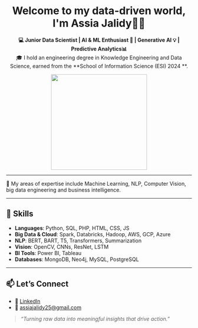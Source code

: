 <h1 align="center">Welcome to my data-driven world, I'm Assia Jalidy👩‍💻</h1>

<p align="center">
  <b>💻 Junior Data Scientist | AI & ML Enthusiast 🧠 | Generative AI 💡 | Predictive Analytics📊 </b><br>
  🎓 I hold an engineering degree in Knowledge Engineering and Data Science,  
  earned from the **School of Information Science (ESI) 2024 **.<br>
</p>


<p align="center">
  <img src="https://i.pinimg.com/736x/d1/15/2f/d1152f401e89ddde7eba1fdc21ec4b3c.jpg"  width="260"/>
</p>

---

🔬 My areas of expertise include Machine Learning, NLP, Computer Vision, big data engineering and business intelligence.

---

## 🌟 Skills

- **Languages**: Python, SQL, PHP, HTML, CSS, JS
- **Big Data & Cloud**: Spark, Databricks, Hadoop, AWS, GCP, Azure
- **NLP**: BERT, BART, T5, Transformers, Summarization
- **Vision**: OpenCV, CNNs, ResNet, LSTM
- **BI Tools**: Power BI, Tableau
- **Databases**: MongoDB, Neo4j, MySQL, PostgreSQL

---

## 📫 Let’s Connect

- 🔗 [LinkedIn](https://www.linkedin.com/in/assia-jalidy-09a74020b)
- 📧 assiajalidy25@gmail.com

> *“Turning raw data into meaningful insights that drive action.”*
